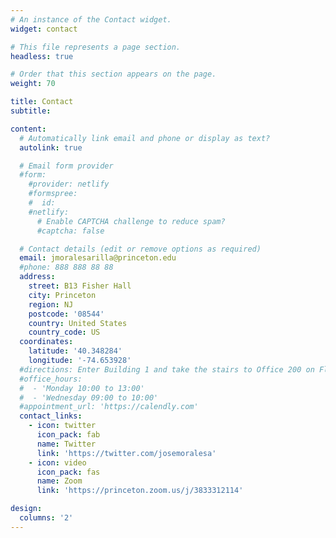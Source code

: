```yaml
---
# An instance of the Contact widget.
widget: contact

# This file represents a page section.
headless: true

# Order that this section appears on the page.
weight: 70

title: Contact
subtitle:

content:
  # Automatically link email and phone or display as text?
  autolink: true

  # Email form provider
  #form:
    #provider: netlify
    #formspree:
    #  id:
    #netlify:
      # Enable CAPTCHA challenge to reduce spam?
      #captcha: false

  # Contact details (edit or remove options as required)
  email: jmoralesarilla@princeton.edu
  #phone: 888 888 88 88
  address:
    street: B13 Fisher Hall 
    city: Princeton
    region: NJ
    postcode: '08544'
    country: United States
    country_code: US
  coordinates:
    latitude: '40.348284'
    longitude: '-74.653928'
  #directions: Enter Building 1 and take the stairs to Office 200 on Floor 2
  #office_hours:
  #  - 'Monday 10:00 to 13:00'
  #  - 'Wednesday 09:00 to 10:00'
  #appointment_url: 'https://calendly.com'
  contact_links:
    - icon: twitter
      icon_pack: fab
      name: Twitter
      link: 'https://twitter.com/josemoralesa'
    - icon: video
      icon_pack: fas
      name: Zoom
      link: 'https://princeton.zoom.us/j/3833312114'

design:
  columns: '2'
---
```

